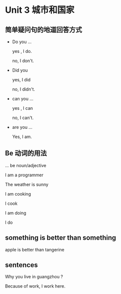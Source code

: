 # Unit 3 城市和国家

## 简单疑问句的地道回答方式

- Do you ...

  yes , I do.

  no, I don't.

- Did you 

  yes, I did

  no, I didn't.

- can you ...

  yes , I can

  no, I can't.

- are you ...

  Yes, I am.

## Be 动词的用法

... be noun/adjective

I am a programmer

The weather is sunny

I am cooking

I cook

I am doing

I do



## something is better than something

apple is better than tangerine

## sentences

Why you live in guangzhou ?

Because of work, I work here.

